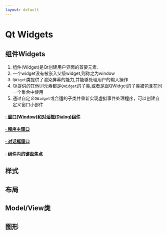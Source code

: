 ```yaml
---
layout: default
---
```


# Qt Widgets

## 组件Widgets
1.  组件(Widget)是Qt创建用户界面的首要元素.  
2.  一个widget没有被嵌入父级widget,则称之为window  
3.  `QWiget`类提供了渲染屏幕的能力,并能够处理用户的输入操作  
4.  Qt提供的其他UI元素都是`QWidget`的子类,或者是跟QWidget的子类被包含在同一个集合中使用  
5.  通过自定义`QWidget`或合适的子类并重新实现虚拟事件处理程序，可以创建自定义窗口小部件  


#### [· 窗口(Window)和对话框(Dialog)组件](./window_and_dialog.md)  
#### [· 程序主窗口](./main_windows.md)  
#### [· 对话框窗口](./dialog_windows.md)  
#### [· 组件内的键盘焦点](./keyborad_focus.md)  

## 样式

## 布局

## Model/View类

## 图形

## 